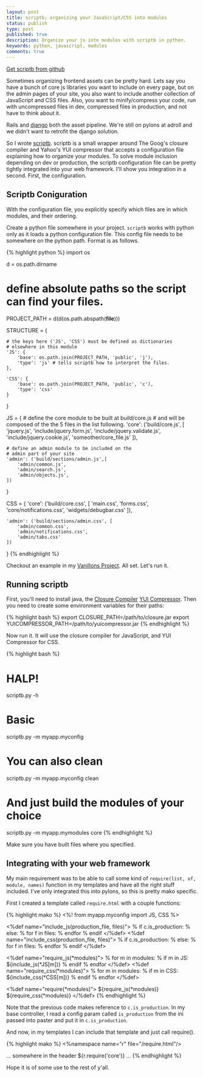```yaml
---
layout: post
title: scriptb; organizing your JavaScript/CSS into modules
status: publish
type: post
published: true
description: Organize your js into modules with scriptb in python.
keywords: python, javascript, modules
comments: true
---
```


[Get scriptb from github](https://github.com/benogle/scriptb)

Sometimes organizing frontend assets can be pretty hard. Lets say you have a bunch of
core js libraries you want to include on every page, but on the admin pages of your site, you
also want to include another collection of JavaScript and CSS files. Also, you want to
minify/compress your code, run with uncompressed files in dev, compressed files in production,
and not have to think about it.

Rails and [django](http://django-pipeline.readthedocs.org/en/latest/index.html) both the asset
pipeline. We're still on pylons at adroll and we didn't want to retrofit the django solution.

So I wrote [scriptb](https://github.com/benogle/scriptb).
scriptb is a small wrapper around The Goog's closure compiler and Yahoo's YUI compressor that
accepts a configuration file explaining how to organize your modules. To solve module inclusion
depending on dev or production, the scriptb configuration file can be pretty tightly integrated
into your web framework. I'll show you integration in a second. First, the configuration.

## Scriptb Coniguration

With the configuration file, you explicitly specify which files are in which modules, and their
ordering.

Create a python file somewhere in your project. `scriptb` works with python only as it loads a
python configuration file. This config file needs to be somewhere on the python path. Format is
as follows.

{% highlight python %}
import os

d = os.path.dirname

# define absolute paths so the script can find your files.
PROJECT_PATH = d(d(os.path.abspath(__file__)))

STRUCTURE = {

    # the keys here ('JS', 'CSS') must be defined as dictionaries
    # elsewhere in this module
    'JS': {
        'base': os.path.join(PROJECT_PATH, 'public', 'j'),
        'type': 'js' # tells scriptb how to interpret the files.
    },

    'CSS': {
        'base': os.path.join(PROJECT_PATH, 'public', 'c'),
        'type': 'css'
    }
}

JS = {
    # define the core module to be built at build/core.js
    # and will be composed of the the 5 files in the list following.
    'core': ('build/core.js', [
        'jquery.js',
        'include/jquery.form.js',
        'include/jquery.validate.js',
        'include/jquery.cookie.js',
        'someother/core_file.js'
    ]),

    # define an admin module to be included on the
    # admin part of your site
    'admin': ('build/sections/admin.js',[
        'admin/common.js',
        'admin/search.js',
        'admin/objects.js',
    ])
}

CSS = {
    'core': ('build/core.css', [
        'main.css',
        'forms.css',
        'core/notifications.css',
        'widgets/debugbar.css'
    ]),

    'admin': ('build/sections/admin.css', [
        'admin/common.css',
        'admin/notifications.css',
        'admin/tabs.css'
    ])
}
{% endhighlight %}


Checkout an example in my [Vanillons Project](https://github.com/benogle/vanillons/blob/master/vanillons/config/frontend_modules.py).
All set. Let's run it.

## Running scriptb

First, you'll need to install java, the
[Closure Compiler](http://code.google.com/closure/compiler/)
[YUI Compressor](http://yuilibrary.com/downloads/#yuicompressor).
Then you need to create some environment variables for their paths:

{% highlight bash %}
export CLOSURE_PATH=/path/to/closure.jar
export YUICOMPRESSOR_PATH=/path/to/yuicompressor.jar
{% endhighlight %}

Now run it. It will use the closure compiler for JavaScript, and YUI Compressor for CSS.

{% highlight bash %}
# HALP!
scriptb.py -h

# Basic
scriptb.py -m myapp.myconfig

# You can also clean
scriptb.py -m myapp.myconfig clean

# And just build the modules of your choice
scriptb.py -m myapp.mymodules core
{% endhighlight %}

Make sure you have built files where you specified.

## Integrating with your web framework

My main requirement was to be able to call some kind of `require(list, of, module, names)`
function in my templates and have all the right stuff included. I've only integrated this into
pylons, so this is pretty mako specific.

First I created a template called `require.html` with a couple functions:

{% highlight mako %}
<%!
from myapp.myconfig import JS, CSS
%>

<%def name="include_js(production_file, files)">
    % if c.is_production:
        <script type="text/javascript" src="${h.static_url('j', production_file)}" ></script>
    % else:
        % for f in files:
            <script type="text/javascript" src="${h.static_url('j', f)}" ></script>
        % endfor
    % endif
</%def>
<%def name="include_css(production_file, files)">
    % if c.is_production:
        <link type="text/css" rel="stylesheet" href="${h.static_url('c', production_file)}" />
    % else:
        % for f in files:
            <link type="text/css" rel="stylesheet" href="${h.static_url('c', f)}" />
        % endfor
    % endif
</%def>

<%def name="require_js(*modules)">
    % for m in modules:
        % if m in JS:
            ${include_js(*JS[m])}
        % endif
    % endfor
</%def>
<%def name="require_css(*modules)">
    % for m in modules:
        % if m in CSS:
            ${include_css(*CSS[m])}
        % endif
    % endfor
</%def>

<%def name="require(*modules)">
    ${require_js(*modules)}
    ${require_css(*modules)}
</%def>
{% endhighlight %}

Note that the previous code makes reference to `c.is_production`. In my base controller, I read
a config param called `is_production` from the ini passed into paster and put it in
`c.is_production`.

And now, in my templates I can include that template and just call require().

{% highlight mako %}
<%namespace name="r" file="/require.html"/>

... somewhere in the header
${r.require('core')}
...
{% endhighlight %}

Hope it is of some use to the rest of y'all.
